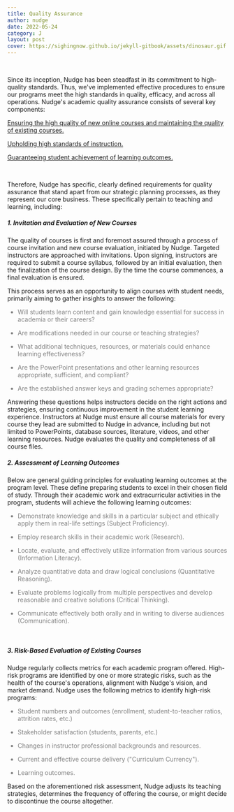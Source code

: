 ```yaml
---
title: Quality Assurance
author: nudge
date: 2022-05-24
category: J
layout: post
cover: https://sighingnow.github.io/jekyll-gitbook/assets/dinosaur.gif
---
```


<br>

Since its inception, Nudge has been steadfast in its commitment to high-quality standards. Thus, we've implemented effective procedures to ensure our programs meet the high standards in quality, efficacy, and across all operations.
Nudge's academic quality assurance consists of several key components:

<u>Ensuring the high quality of new online courses and maintaining the quality of existing courses.</u>

<u>Upholding high standards of instruction.</u>

<u>Guaranteeing student achievement of learning outcomes.</u>

<br>

Therefore, Nudge has specific, clearly defined requirements for quality assurance that stand apart from our strategic planning processes, as they represent our core business. These specifically pertain to teaching and learning, including:
<br>

##### 1.	Invitation and Evaluation of New Courses
The quality of courses is first and foremost assured through a process of course invitation and new course evaluation, initiated by Nudge. Targeted instructors are approached with invitations. Upon signing, instructors are required to submit a course syllabus, followed by an initial evaluation, then the finalization of the course design. By the time the course commences, a final evaluation is ensured.

This process serves as an opportunity to align courses with student needs, primarily aiming to gather insights to answer the following:

<font color="grey">

- Will students learn content and gain knowledge essential for success in academia or their careers?
  
  
- Are modifications needed in our course or teaching strategies?
  

- What additional techniques, resources, or materials could enhance learning effectiveness?
  

- Are the PowerPoint presentations and other learning resources appropriate, sufficient, and compliant?
  
  
- Are the established answer keys and grading schemes appropriate?

</font>


Answering these questions helps instructors decide on the right actions and strategies, ensuring continuous improvement in the student learning experience. Instructors at Nudge must ensure all course materials for every course they lead are submitted to Nudge in advance, including but not limited to PowerPoints, database sources, literature, videos, and other learning resources. Nudge evaluates the quality and completeness of all course files.
<br>

##### 2.	Assessment of Learning Outcomes
Below are general guiding principles for evaluating learning outcomes at the program level. These define preparing students to excel in their chosen field of study. Through their academic work and extracurricular activities in the program, students will achieve the following learning outcomes:

<font color="grey">

- Demonstrate knowledge and skills in a particular subject and ethically apply them in real-life settings (Subject Proficiency).
  

- Employ research skills in their academic work (Research).
  

- Locate, evaluate, and effectively utilize information from various sources (Information Literacy).
  

- Analyze quantitative data and draw logical conclusions (Quantitative Reasoning).
  

- Evaluate problems logically from multiple perspectives and develop reasonable and creative solutions (Critical Thinking).


- Communicate effectively both orally and in writing to diverse audiences (Communication).

</font>
<br>

##### 3.	Risk-Based Evaluation of Existing Courses
Nudge regularly collects metrics for each academic program offered. High-risk programs are identified by one or more strategic risks, such as the health of the course's operations, alignment with Nudge's vision, and market demand. Nudge uses the following metrics to identify high-risk programs:

<font color="grey">

- Student numbers and outcomes (enrollment, student-to-teacher ratios, attrition rates, etc.)


- Stakeholder satisfaction (students, parents, etc.)


- Changes in instructor professional backgrounds and resources.


- Current and effective course delivery ("Curriculum Currency").


- Learning outcomes.

</font>

Based on the aforementioned risk assessment, Nudge adjusts its teaching strategies, determines the frequency of offering the course, or might decide to discontinue the course altogether.
 
<br>
<br>

